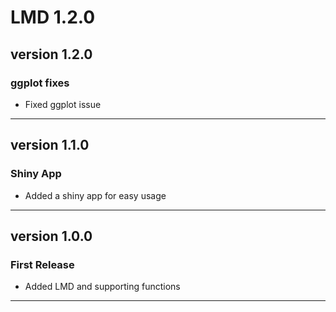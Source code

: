 # LMD 1.2.0

## version 1.2.0

### ggplot fixes
- Fixed ggplot issue

---

## version 1.1.0

### Shiny App
- Added a shiny app for easy usage

---
## version 1.0.0

### First Release
- Added LMD and supporting functions

---

